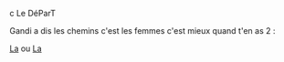 c Le DéParT

Gandi a dis les chemins c'est les femmes c'est mieux quand t'en as 2 :

[La](juste.md) ou [La](lecha.md)
